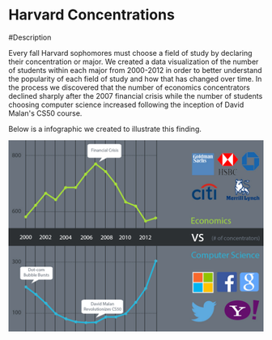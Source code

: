 # Harvard Concentrations

#Description

Every fall Harvard sophomores must choose a field of study by declaring their concentration or major. We created a data visualization of the number of students within each major from 2000-2012 in order to better understand the popularity of each field of study and how that has changed over time. In the process we discovered that the number of economics concentrators declined sharply after the 2007 financial crisis while the number of students choosing computer science increased following the inception of David Malan's CS50 course. 

Below is a infographic we created to illustrate this finding.

![Alt text](/EconomicsVsComputerScience.jpg?raw=true "Title")

